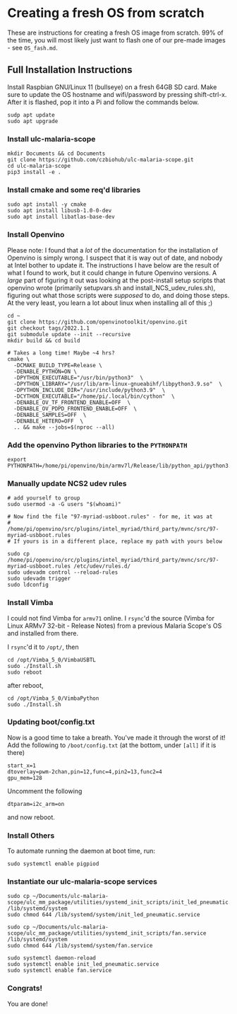 # Creating a fresh OS from scratch

These are instructions for creating a fresh OS image from scratch. 99% of the time, you will most likely just want to flash one of our pre-made images - see `OS_fash.md`.

## Full Installation Instructions

Install Raspbian GNU/Linux 11 (bullseye) on a fresh 64GB SD card. Make sure to update the OS
hostname and wifi/password by pressing shift-ctrl-x. After it is flashed, pop it into a Pi and
follow the commands below.

```console
sudp apt update
sudo apt upgrade
```

### Install ulc-malaria-scope
```console
mkdir Documents && cd Documents
git clone https://github.com/czbiohub/ulc-malaria-scope.git
cd ulc-malaria-scope
pip3 install -e .
```

### Install cmake and some req'd libraries
```console
sudo apt install -y cmake
sudo apt install libusb-1.0-0-dev
sudo apt install libatlas-base-dev
```

### Install Openvino

Please note: I found that a *lot* of the documentation for the installation of Openvino is simply wrong. I suspect that it is way out of date, and nobody at Intel bother to update it. The instructions I have below are the result of what I found to work, but it could change in future Openvino versions. A *large* part of figuring it out was looking at the post-install setup scripts that openvino wrote (primarily setupvars.sh and install_NCS_udev_rules.sh), figuring out what those scripts were *supposed* to do, and doing those steps. At the very least, you learn a lot about linux when installing all of this ;)

```console
cd ~
git clone https://github.com/openvinotoolkit/openvino.git
git checkout tags/2022.1.1
git submodule update --init --recursive
mkdir build && cd build

# Takes a long time! Maybe ~4 hrs?
cmake \
  -DCMAKE_BUILD_TYPE=Release \
  -DENABLE_PYTHON=ON \
  -DPYTHON_EXECUTABLE="/usr/bin/python3"  \
  -DPYTHON_LIBRARY="/usr/lib/arm-linux-gnueabihf/libpython3.9.so"  \
  -DPYTHON_INCLUDE_DIR="/usr/include/python3.9"  \
  -DCYTHON_EXECUTABLE="/home/pi/.local/bin/cython"  \
  -DENABLE_OV_TF_FRONTEND_ENABLE=OFF  \
  -DENABLE_OV_PDPD_FRONTEND_ENABLE=OFF  \
  -DENABLE_SAMPLES=OFF  \
  -DENABLE_HETERO=OFF  \
  .. && make --jobs=$(nproc --all)
```

### Add the openvino Python libraries to the `PYTHONPATH`
```console
export PYTHONPATH=/home/pi/openvino/bin/armv7l/Release/lib/python_api/python3.9:$PYTHONPATH
```

### Manually update NCS2 udev rules

```console
# add yourself to group
sudo usermod -a -G users "$(whoami)"

# Now find the file "97-myriad-usbboot.rules" - for me, it was at
#   /home/pi/openvino/src/plugins/intel_myriad/third_party/mvnc/src/97-myriad-usbboot.rules
# If yours is in a different place, replace my path with yours below

sudo cp /home/pi/openvino/src/plugins/intel_myriad/third_party/mvnc/src/97-myriad-usbboot.rules /etc/udev/rules.d/
sudo udevadm control --reload-rules
sudo udevadm trigger
sudo ldconfig
```

### Install Vimba

I could not find Vimba for `armv71` online. I `rsync`'d the source (Vimba for Linux ARMv7 32-bit - Release Notes) from a previous Malaria Scope's OS and installed
from there.

I `rsync`'d it to `/opt/`, then
```console
cd /opt/Vimba_5_0/VimbaUSBTL
sudo ./Install.sh
sudo reboot
```

after reboot,

```console
cd /opt/Vimba_5_0/VimbaPython
sudo ./Install.sh
```

### Updating boot/config.txt
Now is a good time to take a breath. You've made it through the worst of it!
Add the following to `/boot/config.txt` (at the bottom, under `[all]` if it is there)

```console
start_x=1
dtoverlay=pwm-2chan,pin=12,func=4,pin2=13,func2=4
gpu_mem=128
```

Uncomment the following

```console
dtparam=i2c_arm=on
```

and now reboot.


### Install Others

To automate running the daemon at boot time, run:

```console
sudo systemctl enable pigpiod
```

### Instantiate our ulc-malaria-scope services

```console
sudo cp ~/Documents/ulc-malaria-scope/ulc_mm_package/utilities/systemd_init_scripts/init_led_pneumatic.service /lib/systemd/system
sudo chmod 644 /lib/systemd/system/init_led_pneumatic.service

sudo cp ~/Documents/ulc-malaria-scope/ulc_mm_package/utilities/systemd_init_scripts/fan.service /lib/systemd/system
sudo chmod 644 /lib/systemd/system/fan.service

sudo systemctl daemon-reload
sudo systemctl enable init_led_pneumatic.service
sudo systemctl enable fan.service
```

### Congrats!

You are done!
